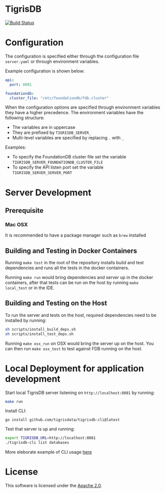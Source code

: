 # TigrisDB

[![Build Status](https://github.com/tigrisdata/tigrisdb/workflows/Go/badge.svg)]()

# Configuration

The configuration is specified either through the configuration file
`server.yaml` or through environment variables.

Example configuration is shown below:

```yaml
api:
  port: 8081

foundationdb:
  cluster_file: "/etc/foundationdb/fdb.cluster"
```

When the configuration options are specified through environment 
variables they have a higher precedence. The environment variables
have the following structure:

- The variables are in uppercase
- They are prefixed by `TIGRISDB_SERVER_`
- Multi-level variables are specified by replacing `.` with `_`

Examples:

- To specify the FoundationDB cluster file set the variable `TIGRISDB_SERVER_FOUNDATIONDB_CLUSTER_FILE`
- To specify the API listen port set the variable `TIGRISDB_SERVER_SERVER_PORT`

# Server Development

## Prerequisite

### Mac OSX
It is recommended to have a package manager such as `brew` installed

## Building and Testing in Docker Containers
Running `make test` in the root of the repository installs build and test
dependencies and runs all the tests in the docker containers.

Running `make run` would bring dependencies and server up in the docker
containers, after that tests can be run on the host by running `make local_test`
or in the IDE.

## Building and Testing on the Host

To run the server and tests on the host, required dependencies need to be
installed by running:

```sh
sh scripts/install_build_deps.sh
sh scripts/install_test_deps.sh
```

Running `make osx_run` on OSX would bring the server up on the host. You can 
then run `make osx_test` to test against FDB running on the host.

# Local Deployment for application development

Start local TigrisDB server listening on `http://localhost:8081` by running:
```sh
make run
```

Install CLI:
```shell
go install github.com/tigrisdata/tigrisdb-cli@latest
```

Test that server is up and running:
```sh
export TIGRISDB_URL=http://localhost:8081
./tigrisdb-cli list databases
```
More eleborate example of CLI usage [here](https://github.com/tigrisdata/tigrisdb-cli/)

# License
This software is licensed under the [Apache 2.0](LICENSE).
